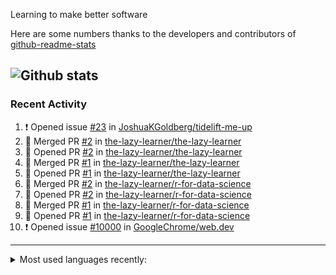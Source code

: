 Learning to make better software

Here are some numbers thanks to the developers and contributors of [github-readme-stats](https://github.com/anuraghazra/github-readme-stats/)

![Github stats](https://github-readme-stats.vercel.app/api?username=the-lazy-learner&theme=transparent)
-----------------------

### Recent Activity 

<!--START_SECTION:activity-->
1. ❗ Opened issue [#23](https://github.com/JoshuaKGoldberg/tidelift-me-up/issues/23) in [JoshuaKGoldberg/tidelift-me-up](https://github.com/JoshuaKGoldberg/tidelift-me-up)
2. 🎉 Merged PR [#2](https://github.com/the-lazy-learner/the-lazy-learner/pull/2) in [the-lazy-learner/the-lazy-learner](https://github.com/the-lazy-learner/the-lazy-learner)
3. 💪 Opened PR [#2](https://github.com/the-lazy-learner/the-lazy-learner/pull/2) in [the-lazy-learner/the-lazy-learner](https://github.com/the-lazy-learner/the-lazy-learner)
4. 🎉 Merged PR [#1](https://github.com/the-lazy-learner/the-lazy-learner/pull/1) in [the-lazy-learner/the-lazy-learner](https://github.com/the-lazy-learner/the-lazy-learner)
5. 💪 Opened PR [#1](https://github.com/the-lazy-learner/the-lazy-learner/pull/1) in [the-lazy-learner/the-lazy-learner](https://github.com/the-lazy-learner/the-lazy-learner)
6. 🎉 Merged PR [#2](https://github.com/the-lazy-learner/r-for-data-science/pull/2) in [the-lazy-learner/r-for-data-science](https://github.com/the-lazy-learner/r-for-data-science)
7. 💪 Opened PR [#2](https://github.com/the-lazy-learner/r-for-data-science/pull/2) in [the-lazy-learner/r-for-data-science](https://github.com/the-lazy-learner/r-for-data-science)
8. 🎉 Merged PR [#1](https://github.com/the-lazy-learner/r-for-data-science/pull/1) in [the-lazy-learner/r-for-data-science](https://github.com/the-lazy-learner/r-for-data-science)
9. 💪 Opened PR [#1](https://github.com/the-lazy-learner/r-for-data-science/pull/1) in [the-lazy-learner/r-for-data-science](https://github.com/the-lazy-learner/r-for-data-science)
10. ❗ Opened issue [#10000](https://github.com/GoogleChrome/web.dev/issues/10000) in [GoogleChrome/web.dev](https://github.com/GoogleChrome/web.dev)
<!--END_SECTION:activity-->

-----------------------

<details>
  <summary>Most used languages recently:</summary>
  <img src="https://github-readme-stats.vercel.app/api/top-langs/?username=the-lazy-learner&langs_count=8&layout=compact&theme=transparent" alt="Most Used Languages">
</details>
